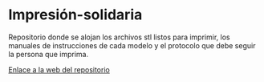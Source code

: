 # Impresión-solidaria
Repositorio donde se alojan los archivos stl listos para imprimir, los manuales de instrucciones de cada modelo y el protocolo que debe seguir la persona que imprima.

[Enlace a la web del repositorio](https://clubroboticagranada.github.io/Impresion-solidaria/)
